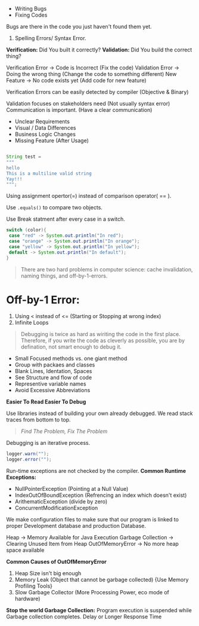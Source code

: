 * Writing Bugs 
* Fixing Codes

Bugs are there in the code you just haven't found them yet.

1. Spelling Errors/ Syntax Error.

**Verification:** Did You built it correctly?
**Validation:** Did You build the correct thing?

Verification Error -> Code is Incorrect (Fix the code)
Validation Error -> Doing the wrong thing (Change the code to something different)
New Feature -> No code exists yet (Add code for new feature)

Verification Errors can be easily detected by compiler (Objective & Binary)

Validation focuses on stakeholders need (Not usually syntax error)
Communication is important. (Have a clear communication)
* Unclear Requirements
* Visual / Data Differences
* Business Logic Changes
* Missing Feature (After Usage)

```java

String test = 
"""
hello
This is a multiline valid string
Yay!!!
""";
```

Using assignment opertor(=) instead of comparison operator( == ).

Use `.equals()` to compare two objects.

Use Break statment after every case in a switch.

```java
switch (color){
 case "red" -> System.out.println("In red");
 case "orange" -> System.out.println("In orange");
 case "yellow" -> System.out.println("In yellow");
 default -> System.out.println("In default");
}
```

>There are two hard problems in computer science: cache invalidation, naming things, and off-by-1-errors.

# Off-by-1 Error:
1. Using < instead of <= (Starting or Stopping at wrong index)
2. Infinite Loops


>Debugging is twice as hard as wiriting the code in the first place. Therefore, if you write the code as cleverly as possible, you are by defination, not smart enough to debug it.

* Small Focused methods vs. one giant method
* Group with packaes and classes
* Blank Lines, Identation, Spaces
* See Structure and flow of code
* Representive variable names
* Avoid Excessive Abbreviations

**Easier To Read Easier To Debug**

Use libraries instead of building your own already debugged.
We read stack traces from bottom to top.

>*Find The Problem, Fix The Problem*

Debugging is an iterative process.

```java
logger.warn("");
logger.error("");
```

Run-time exceptions are not checked by the compiler.
**Common Runtime Exceptions:**
* NullPointerException (Pointing at a Null Value)
* IndexOutOfBoundException (Refrencing an index which doesn't exist)
* ArithematicException (divide by zero)
* ConcurrentModificationException

We make configuration files to make sure that our program is linked to proper Development database and production Database.

Heap -> Memory Available for Java Execution
Garbage Collection -> Clearing Unused Item from Heap
OutOfMemoryError -> No more heap space available

**Common Causes of OutOfMemoryError**
1. Heap Size isn't big enough
2. Memory Leak (Object that cannot be garbage collected) {Use Memory Profiling Tools}
3. Slow Garbage Collector (More Processing Power, eco mode of hardware)


**Stop the world Garbage Collection:**
Program execution is suspended while Garbage collection completes.
Delay or Longer Response Time
